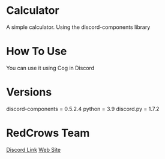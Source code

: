 # Calculator
A simple calculator. Using the discord-components library
# How To Use
You can use it using Cog in Discord
# Versions
discord-components = 0.5.2.4
python = 3.9
discord.py = 1.7.2
# RedCrows Team
[Discord Link](https://discord.gg/DK8HQpmFhn)
[Web Site](https://RedCrows.ir)
